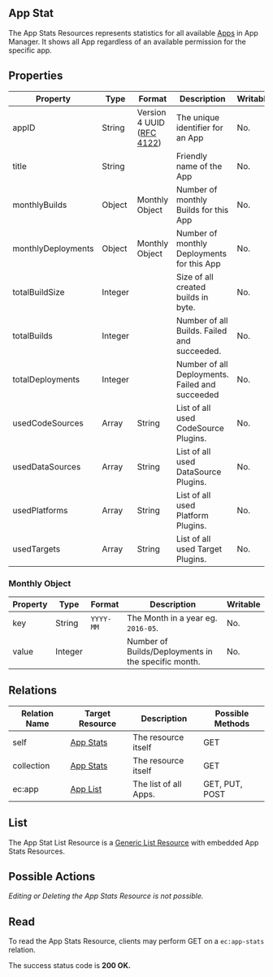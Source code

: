 ## App Stat

The App Stats Resources represents statistics for all available [Apps](./app/) in App Manager. It shows all App regardless of an available permission for the specific app.

## Properties

| Property           | Type    | Format                                                          | Description                                     | Writable |
|--------------------|---------|-----------------------------------------------------------------|-------------------------------------------------|----------|
| appID              | String  | Version 4 UUID ([RFC 4122](http://tools.ietf.org/html/rfc4122)) | The unique identifier for an App                | No.      |
| title              | String  |                                                                 | Friendly name of the App                        | No.      |
| monthlyBuilds      | Object  | Monthly Object                                                  | Number of monthly Builds for this App           | No.      |
| monthlyDeployments | Object  | Monthly Object                                                  | Number of monthly Deployments for this App      | No.      |
| totalBuildSize     | Integer |                                                                 | Size of all created builds in byte.             | No.      |
| totalBuilds        | Integer |                                                                 | Number of all Builds. Failed and succeeded.     | No.      |
| totalDeployments   | Integer |                                                                 | Number of all Deployments. Failed and succeeded | No.      |
| usedCodeSources    | Array   | String                                                          | List of all used CodeSource Plugins.            | No.      |
| usedDataSources    | Array   | String                                                          | List of all used DataSource Plugins.            | No.      |
| usedPlatforms      | Array   | String                                                          | List of all used Platform Plugins.              | No.      |
| usedTargets        | Array   | String                                                          | List of all used Target Plugins.                | No.      |

### Monthly Object
| Property | Type    | Format    | Description                                         | Writable |
|----------|---------|-----------|-----------------------------------------------------|----------|
| key      | String  | `YYYY-MM` | The Month in a year eg. `2016-05`.                  | No.      |
| value    | Integer |           | Number of Builds/Deployments in the specific month. | No.      |

## Relations

| Relation Name  | Target Resource         | Description           | Possible Methods |
|----------------|-------------------------|-----------------------|------------------|
| self           | [App Stats](#)          | The resource itself   | GET              |
| collection     | [App Stats](#list)      | The resource itself   | GET              |
| ec:app         | [App List](./app/#list) | The list of all Apps. | GET, PUT, POST   |

## List

The App Stat List Resource is a [Generic List Resource](/#generic-list-resources) with embedded App Stats Resources.

## Possible Actions

*Editing or Deleting the App Stats Resource is not possible.* 

## Read

To read the App Stats Resource, clients may perform GET on a `ec:app-stats` relation.

The success status code is **200 OK.**
